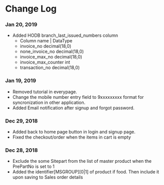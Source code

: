 # Change Log

### Jan 20, 2019
- Added HODB branch_last_issued_numbers column
    - Column name   |   DataType
    - invoice_no        decimal(18,0)
    - none_invoice_no   decimal(18,0)
    - invoice_max_no    decimal(18,0)
    - invoice_max_counter   int
    - transaction_no    decimal(18,0)


### Jan 19, 2019
- Removed tutorial in everypage.
- Change the mobile number entry field to 9xxxxxxxxx format for syncronization in other application.
- Added Email notification after signup and forgot password.

### Dec 29, 2018
- Added back to home page button in login and signup page.
- Fixed the checkout/order when the items in cart is empty

### Dec 28, 2018
- Exclude the some Sitepart from the list of master product when the PrePartNo is set to 1
- Added the identifier[MSGROUP][0|1] of product if food. Then include it upon saving to Sales order details